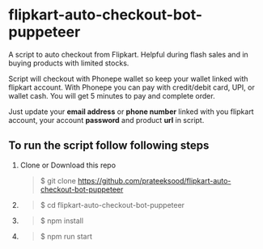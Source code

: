 # flipkart-auto-checkout-bot-puppeteer
A script to auto checkout from Flipkart. Helpful during flash sales and in buying products with limited stocks.

Script will checkout with Phonepe wallet so keep your wallet linked with flipkart account. With Phonepe you can pay with credit/debit card, UPI, or wallet cash. You will get 5 minutes to pay and complete order.

Just update your **email address** or **phone number** linked with you flipkart account, your account **password** and product **url** in script.

## To run the script follow following steps

1. Clone or Download this repo
   >$ git clone https://github.com/prateeksood/flipkart-auto-checkout-bot-puppeteer
2. >$ cd flipkart-auto-checkout-bot-puppeteer
3. >$ npm install
4. >$ npm run start

